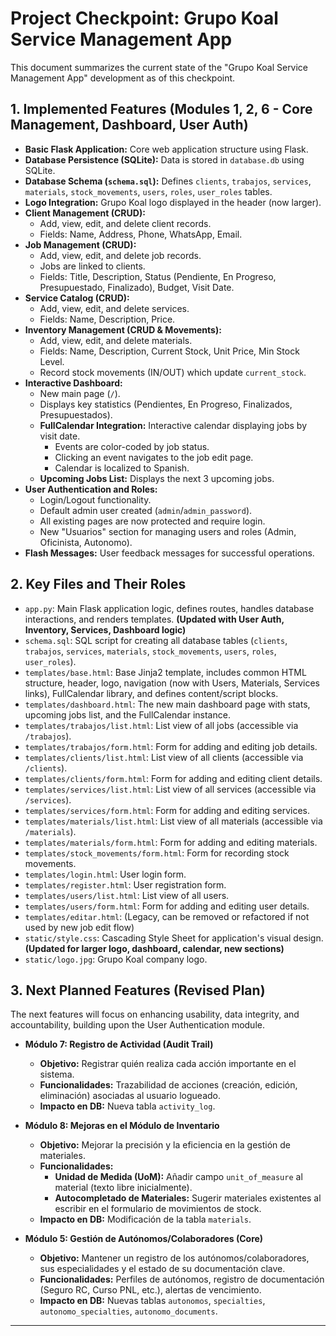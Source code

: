 # Project Checkpoint: Grupo Koal Service Management App

This document summarizes the current state of the "Grupo Koal Service Management App" development as of this checkpoint.

## 1. Implemented Features (Modules 1, 2, 6 - Core Management, Dashboard, User Auth)

*   **Basic Flask Application:** Core web application structure using Flask.
*   **Database Persistence (SQLite):** Data is stored in `database.db` using SQLite.
*   **Database Schema (`schema.sql`):** Defines `clients`, `trabajos`, `services`, `materials`, `stock_movements`, `users`, `roles`, `user_roles` tables.
*   **Logo Integration:** Grupo Koal logo displayed in the header (now larger).
*   **Client Management (CRUD):**
    *   Add, view, edit, and delete client records.
    *   Fields: Name, Address, Phone, WhatsApp, Email.
*   **Job Management (CRUD):**
    *   Add, view, edit, and delete job records.
    *   Jobs are linked to clients.
    *   Fields: Title, Description, Status (Pendiente, En Progreso, Presupuestado, Finalizado), Budget, Visit Date.
*   **Service Catalog (CRUD):**
    *   Add, view, edit, and delete services.
    *   Fields: Name, Description, Price.
*   **Inventory Management (CRUD & Movements):**
    *   Add, view, edit, and delete materials.
    *   Fields: Name, Description, Current Stock, Unit Price, Min Stock Level.
    *   Record stock movements (IN/OUT) which update `current_stock`.
*   **Interactive Dashboard:**
    *   New main page (`/`).
    *   Displays key statistics (Pendientes, En Progreso, Finalizados, Presupuestados).
    *   **FullCalendar Integration:** Interactive calendar displaying jobs by visit date.
        *   Events are color-coded by job status.
        *   Clicking an event navigates to the job edit page.
        *   Calendar is localized to Spanish.
    *   **Upcoming Jobs List:** Displays the next 3 upcoming jobs.
*   **User Authentication and Roles:**
    *   Login/Logout functionality.
    *   Default admin user created (`admin`/`admin_password`).
    *   All existing pages are now protected and require login.
    *   New "Usuarios" section for managing users and roles (Admin, Oficinista, Autonomo).
*   **Flash Messages:** User feedback messages for successful operations.

## 2. Key Files and Their Roles

*   `app.py`: Main Flask application logic, defines routes, handles database interactions, and renders templates. **(Updated with User Auth, Inventory, Services, Dashboard logic)**
*   `schema.sql`: SQL script for creating all database tables (`clients`, `trabajos`, `services`, `materials`, `stock_movements`, `users`, `roles`, `user_roles`).
*   `templates/base.html`: Base Jinja2 template, includes common HTML structure, header, logo, navigation (now with Users, Materials, Services links), FullCalendar library, and defines content/script blocks.
*   `templates/dashboard.html`: The new main dashboard page with stats, upcoming jobs list, and the FullCalendar instance.
*   `templates/trabajos/list.html`: List view of all jobs (accessible via `/trabajos`).
*   `templates/trabajos/form.html`: Form for adding and editing job details.
*   `templates/clients/list.html`: List view of all clients (accessible via `/clients`).
*   `templates/clients/form.html`: Form for adding and editing client details.
*   `templates/services/list.html`: List view of all services (accessible via `/services`).
*   `templates/services/form.html`: Form for adding and editing services.
*   `templates/materials/list.html`: List view of all materials (accessible via `/materials`).
*   `templates/materials/form.html`: Form for adding and editing materials.
*   `templates/stock_movements/form.html`: Form for recording stock movements.
*   `templates/login.html`: User login form.
*   `templates/register.html`: User registration form.
*   `templates/users/list.html`: List view of all users.
*   `templates/users/form.html`: Form for adding and editing user details.
*   `templates/editar.html`: (Legacy, can be removed or refactored if not used by new job edit flow)
*   `static/style.css`: Cascading Style Sheet for application's visual design. **(Updated for larger logo, dashboard, calendar, new sections)**
*   `static/logo.jpg`: Grupo Koal company logo.

## 3. Next Planned Features (Revised Plan)

The next features will focus on enhancing usability, data integrity, and accountability, building upon the User Authentication module.

*   **Módulo 7: Registro de Actividad (Audit Trail)**
    *   **Objetivo:** Registrar quién realiza cada acción importante en el sistema.
    *   **Funcionalidades:** Trazabilidad de acciones (creación, edición, eliminación) asociadas al usuario logueado.
    *   **Impacto en DB:** Nueva tabla `activity_log`.

*   **Módulo 8: Mejoras en el Módulo de Inventario**
    *   **Objetivo:** Mejorar la precisión y la eficiencia en la gestión de materiales.
    *   **Funcionalidades:**
        *   **Unidad de Medida (UoM):** Añadir campo `unit_of_measure` al material (texto libre inicialmente).
        *   **Autocompletado de Materiales:** Sugerir materiales existentes al escribir en el formulario de movimientos de stock.
    *   **Impacto en DB:** Modificación de la tabla `materials`.

*   **Módulo 5: Gestión de Autónomos/Colaboradores (Core)**
    *   **Objetivo:** Mantener un registro de los autónomos/colaboradores, sus especialidades y el estado de su documentación clave.
    *   **Funcionalidades:** Perfiles de autónomos, registro de documentación (Seguro RC, Curso PNL, etc.), alertas de vencimiento.
    *   **Impacto en DB:** Nuevas tablas `autonomos`, `specialties`, `autonomo_specialties`, `autonomo_documents`.

---
